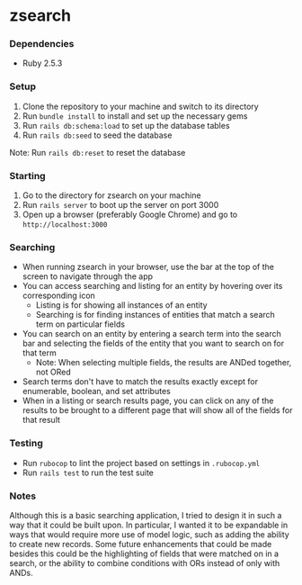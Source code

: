 # zsearch

### Dependencies
- Ruby 2.5.3

### Setup
1. Clone the repository to your machine and switch to its directory
2. Run `bundle install` to install and set up the necessary gems
3. Run `rails db:schema:load` to set up the database tables
4. Run `rails db:seed` to seed the database

Note: Run `rails db:reset` to reset the database

### Starting
1. Go to the directory for zsearch on your machine
2. Run `rails server` to boot up the server on port 3000
3. Open up a browser (preferably Google Chrome) and go to `http://localhost:3000`

### Searching
- When running zsearch in your browser, use the bar at the top of the screen to navigate through the app
- You can access searching and listing for an entity by hovering over its corresponding icon
  - Listing is for showing all instances of an entity
  - Searching is for finding instances of entities that match a search term on particular fields
- You can search on an entity by entering a search term into the search bar and selecting the fields of the entity that you want to search on for that term
  - Note: When selecting multiple fields, the results are ANDed together, not ORed
- Search terms don't have to match the results exactly except for enumerable, boolean, and set attributes
- When in a listing or search results page, you can click on any of the results to be brought to a different page that will show all of the fields for that result

### Testing
- Run `rubocop` to lint the project based on settings in `.rubocop.yml`
- Run `rails test` to run the test suite

### Notes
Although this is a basic searching application, I tried to design it in such a way that it could be built upon. In particular, I wanted it to be expandable in ways that would require more use of model logic, such as adding the ability to create new records. Some future enhancements that could be made besides this could be the highlighting of fields that were matched on in a search, or the ability to combine conditions with ORs instead of only with ANDs.
